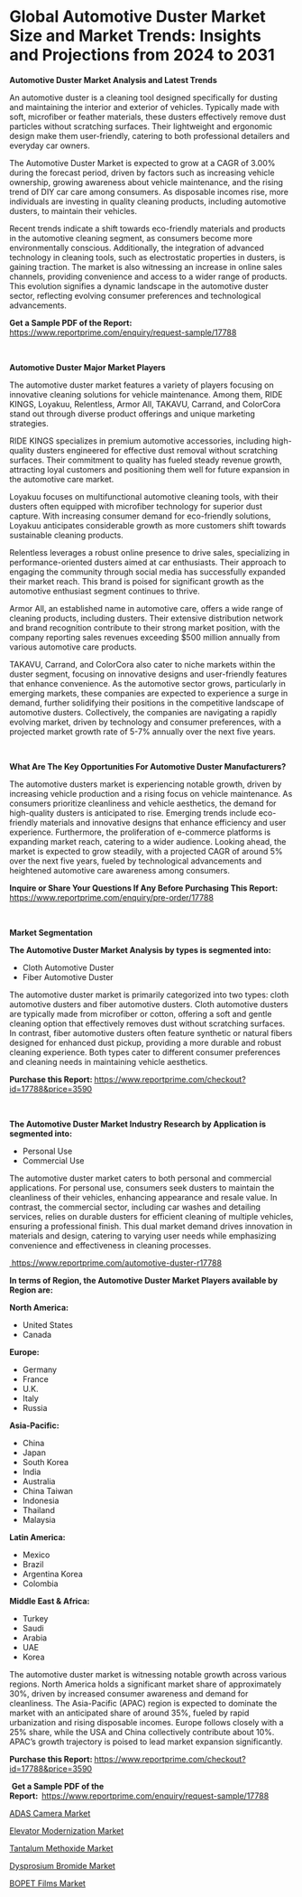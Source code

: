 <p><h1>Global Automotive Duster Market Size and Market Trends: Insights and Projections from 2024 to 2031</h1></p><p><strong>Automotive Duster Market Analysis and Latest Trends</strong></p>
<p><p>An automotive duster is a cleaning tool designed specifically for dusting and maintaining the interior and exterior of vehicles. Typically made with soft, microfiber or feather materials, these dusters effectively remove dust particles without scratching surfaces. Their lightweight and ergonomic design make them user-friendly, catering to both professional detailers and everyday car owners.</p><p>The Automotive Duster Market is expected to grow at a CAGR of 3.00% during the forecast period, driven by factors such as increasing vehicle ownership, growing awareness about vehicle maintenance, and the rising trend of DIY car care among consumers. As disposable incomes rise, more individuals are investing in quality cleaning products, including automotive dusters, to maintain their vehicles.</p><p>Recent trends indicate a shift towards eco-friendly materials and products in the automotive cleaning segment, as consumers become more environmentally conscious. Additionally, the integration of advanced technology in cleaning tools, such as electrostatic properties in dusters, is gaining traction. The market is also witnessing an increase in online sales channels, providing convenience and access to a wider range of products. This evolution signifies a dynamic landscape in the automotive duster sector, reflecting evolving consumer preferences and technological advancements.</p></p>
<p><strong>Get a Sample PDF of the Report:&nbsp;</strong> <a href="https://www.reportprime.com/enquiry/request-sample/17788?utm_campaign=101&utm_medium=2&utm_source=Github&utm_content=ia&utm_term=20112024&utm_id=automotive-duster">https://www.reportprime.com/enquiry/request-sample/17788</a></p>
<p>&nbsp;</p>
<p><strong>Automotive Duster Major Market Players</strong></p>
<p><p>The automotive duster market features a variety of players focusing on innovative cleaning solutions for vehicle maintenance. Among them, RIDE KINGS, Loyakuu, Relentless, Armor All, TAKAVU, Carrand, and ColorCora stand out through diverse product offerings and unique marketing strategies.</p><p>RIDE KINGS specializes in premium automotive accessories, including high-quality dusters engineered for effective dust removal without scratching surfaces. Their commitment to quality has fueled steady revenue growth, attracting loyal customers and positioning them well for future expansion in the automotive care market.</p><p>Loyakuu focuses on multifunctional automotive cleaning tools, with their dusters often equipped with microfiber technology for superior dust capture. With increasing consumer demand for eco-friendly solutions, Loyakuu anticipates considerable growth as more customers shift towards sustainable cleaning products.</p><p>Relentless leverages a robust online presence to drive sales, specializing in performance-oriented dusters aimed at car enthusiasts. Their approach to engaging the community through social media has successfully expanded their market reach. This brand is poised for significant growth as the automotive enthusiast segment continues to thrive.</p><p>Armor All, an established name in automotive care, offers a wide range of cleaning products, including dusters. Their extensive distribution network and brand recognition contribute to their strong market position, with the company reporting sales revenues exceeding $500 million annually from various automotive care products.</p><p>TAKAVU, Carrand, and ColorCora also cater to niche markets within the duster segment, focusing on innovative designs and user-friendly features that enhance convenience. As the automotive sector grows, particularly in emerging markets, these companies are expected to experience a surge in demand, further solidifying their positions in the competitive landscape of automotive dusters. Collectively, the companies are navigating a rapidly evolving market, driven by technology and consumer preferences, with a projected market growth rate of 5-7% annually over the next five years.</p></p>
<p>&nbsp;</p>
<p><strong>What Are The Key Opportunities For Automotive Duster Manufacturers?</strong></p>
<p><p>The automotive dusters market is experiencing notable growth, driven by increasing vehicle production and a rising focus on vehicle maintenance. As consumers prioritize cleanliness and vehicle aesthetics, the demand for high-quality dusters is anticipated to rise. Emerging trends include eco-friendly materials and innovative designs that enhance efficiency and user experience. Furthermore, the proliferation of e-commerce platforms is expanding market reach, catering to a wider audience. Looking ahead, the market is expected to grow steadily, with a projected CAGR of around 5% over the next five years, fueled by technological advancements and heightened automotive care awareness among consumers.</p></p>
<p><strong>Inquire or Share Your Questions If Any Before Purchasing This Report:</strong> <a href="https://www.reportprime.com/enquiry/pre-order/17788?utm_campaign=101&utm_medium=2&utm_source=Github&utm_content=ia&utm_term=20112024&utm_id=automotive-duster">https://www.reportprime.com/enquiry/pre-order/17788</a></p>
<p>&nbsp;</p>
<p><strong>Market Segmentation</strong></p>
<p><strong>The Automotive Duster Market Analysis by types is segmented into:</strong></p>
<p><ul><li>Cloth Automotive Duster</li><li>Fiber Automotive Duster</li></ul></p>
<p><p>The automotive duster market is primarily categorized into two types: cloth automotive dusters and fiber automotive dusters. Cloth automotive dusters are typically made from microfiber or cotton, offering a soft and gentle cleaning option that effectively removes dust without scratching surfaces. In contrast, fiber automotive dusters often feature synthetic or natural fibers designed for enhanced dust pickup, providing a more durable and robust cleaning experience. Both types cater to different consumer preferences and cleaning needs in maintaining vehicle aesthetics.</p></p>
<p><strong>Purchase this Report:&nbsp;</strong><a href="https://www.reportprime.com/checkout?id=17788&price=3590&utm_campaign=101&utm_medium=2&utm_source=Github&utm_content=ia&utm_term=20112024&utm_id=automotive-duster">https://www.reportprime.com/checkout?id=17788&price=3590</a></p>
<p>&nbsp;</p>
<p><strong>The Automotive Duster Market Industry Research by Application is segmented into:</strong></p>
<p><ul><li>Personal Use</li><li>Commercial Use</li></ul></p>
<p><p>The automotive duster market caters to both personal and commercial applications. For personal use, consumers seek dusters to maintain the cleanliness of their vehicles, enhancing appearance and resale value. In contrast, the commercial sector, including car washes and detailing services, relies on durable dusters for efficient cleaning of multiple vehicles, ensuring a professional finish. This dual market demand drives innovation in materials and design, catering to varying user needs while emphasizing convenience and effectiveness in cleaning processes.</p></p>
<p><a href="https://www.reportprime.com/automotive-duster-r17788?utm_campaign=101&utm_medium=2&utm_source=Github&utm_content=ia&utm_term=20112024&utm_id=automotive-duster">&nbsp;https://www.reportprime.com/automotive-duster-r17788</a></p>
<p><strong>In terms of Region, the Automotive Duster Market Players available by Region are:</strong></p>
<p>
    <p> <strong> North America: </strong>
        <ul>
            <li>United States</li>
            <li>Canada</li>
        </ul>
        </p> 
    <p> <strong> Europe: </strong>
        <ul>
            <li>Germany</li>
            <li>France</li>
            <li>U.K.</li>
            <li>Italy</li>
            <li>Russia</li>
        </ul>
        </p> 
    <p> <strong> Asia-Pacific: </strong>
        <ul>
            <li>China</li>
            <li>Japan</li>
            <li>South Korea</li>
            <li>India</li>
            <li>Australia</li>
            <li>China Taiwan</li>
            <li>Indonesia</li>
            <li>Thailand</li>
            <li>Malaysia</li>
        </ul>
        </p> 
    <p> <strong> Latin America: </strong>
        <ul>
            <li>Mexico</li>
            <li>Brazil</li>
            <li>Argentina Korea</li>
            <li>Colombia</li>
        </ul>
        </p> 
    <p> <strong> Middle East & Africa: </strong>
        <ul>
            <li>Turkey</li>
            <li>Saudi</li>
            <li>Arabia</li>
            <li>UAE</li>
            <li>Korea</li>
        </ul>
    </p>
    </p>
<p><p>The automotive duster market is witnessing notable growth across various regions. North America holds a significant market share of approximately 30%, driven by increased consumer awareness and demand for cleanliness. The Asia-Pacific (APAC) region is expected to dominate the market with an anticipated share of around 35%, fueled by rapid urbanization and rising disposable incomes. Europe follows closely with a 25% share, while the USA and China collectively contribute about 10%. APAC’s growth trajectory is poised to lead market expansion significantly.</p></p>
<p><strong>Purchase this Report: </strong><a href="https://www.reportprime.com/checkout?id=17788&price=3590&utm_campaign=101&utm_medium=2&utm_source=Github&utm_content=ia&utm_term=20112024&utm_id=automotive-duster">https://www.reportprime.com/checkout?id=17788&price=3590</a></p>
<p>&nbsp;<strong>Get a Sample PDF of the Report:&nbsp;&nbsp;</strong><a href="https://www.reportprime.com/enquiry/request-sample/17788?utm_campaign=101&utm_medium=2&utm_source=Github&utm_content=ia&utm_term=20112024&utm_id=automotive-duster">https://www.reportprime.com/enquiry/request-sample/17788</a></p>
<p><strong></strong></p>
<p><p><a href="https://www.linkedin.com/pulse/consumer-behavior-shifts-adas-camera-market-demand-analysis-forecast-tqbhf?utm_campaign=101&utm_medium=2&utm_source=Github&utm_content=ia&utm_term=20112024&utm_id=automotive-duster">ADAS Camera Market</a></p><p><a href="https://www.linkedin.com/pulse/investing-elevator-modernization-market-trends-leading-products-eqkxf?utm_campaign=101&utm_medium=2&utm_source=Github&utm_content=ia&utm_term=20112024&utm_id=automotive-duster">Elevator Modernization Market</a></p><p><a href="https://issuu.com/reportprime-2/docs/tantalum-methoxide-market-size-2030_66fb5ee2269d17?utm_campaign=101&utm_medium=2&utm_source=Github&utm_content=ia&utm_term=20112024&utm_id=automotive-duster">Tantalum Methoxide Market</a></p><p><a href="https://issuu.com/reportprime-2/docs/dysprosium-bromide-market-size-2030_d3a64ef1972a99?utm_campaign=101&utm_medium=2&utm_source=Github&utm_content=ia&utm_term=20112024&utm_id=automotive-duster">Dysprosium Bromide Market</a></p><p><a href="https://www.linkedin.com/pulse/emerging-bopet-films-market-opportunities-analysis-investors-stakeholders-x0eoe?utm_campaign=101&utm_medium=2&utm_source=Github&utm_content=ia&utm_term=20112024&utm_id=automotive-duster">BOPET Films Market</a></p></p>